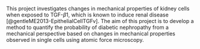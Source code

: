 
This project investigates changes in mechanical properties of kidney cells when exposed to TGF-$\beta 1$, which is known to induce renal disease [@gentleME2013-EpithelialCellTGFv]. 
The aim of this project is to develop a method to quantify the probability of diabetic nephropathy from a mechanical perspective based on changes in mechanical properties observed in single cells using atomic force microscopy.